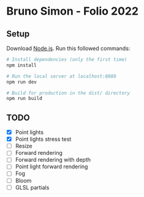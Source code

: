 # Bruno Simon - Folio 2022

## Setup

Download [Node.js](https://nodejs.org/en/download/).
Run this followed commands:

``` bash
# Install dependencies (only the first time)
npm install

# Run the local server at localhost:8080
npm run dev

# Build for production in the dist/ directory
npm run build
```

## TODO

- [x] Point lights
- [x] Point lights stress test
- [ ] Resize
- [ ] Forward rendering
- [ ] Forward rendering with depth
- [ ] Point light forward rendering
- [ ] Fog
- [ ] Bloom
- [ ] GLSL partials
